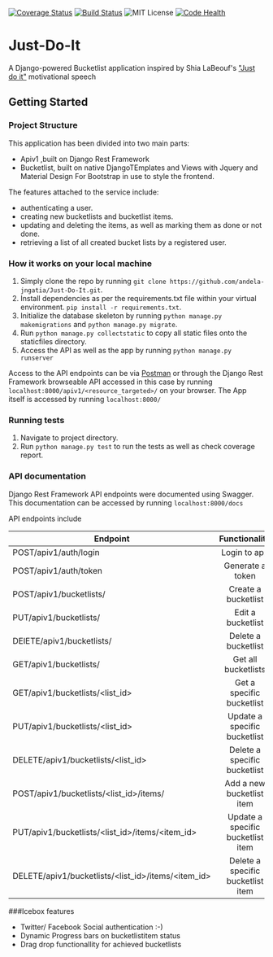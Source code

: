 [![Coverage Status](https://coveralls.io/repos/github/andela-jngatia/Just-Do-It/badge.svg?branch=develop)](https://coveralls.io/github/andela-jngatia/Just-Do-It?branch=develop)
[![Build Status](https://travis-ci.org/andela-jngatia/Just-Do-It.svg?branch=develop)](https://travis-ci.org/andela-jngatia/Just-Do-It)
![MIT License](https://img.shields.io/github/license/mashape/apistatus.svg)
[![Code Health](https://landscape.io/github/andela-jngatia/Just-Do-It/develop/landscape.svg?style=flat)](https://landscape.io/github/andela-jngatia/Just-Do-It/develop)

# Just-Do-It
A Django-powered Bucketlist application inspired by Shia LaBeouf's ["Just do it"](https://youtu.be/ZXsQAXx_ao0) motivational speech


## Getting Started
### Project Structure

This application has been divided into two main parts:
- Apiv1 ,built on Django Rest Framework
- Bucketlist, built on native DjangoTEmplates and Views with Jquery and Material Design For Bootstrap in use to style the frontend.


The features attached to the service include:
* authenticating a user.
* creating new bucketlists and bucketlist items.
* updating and deleting the items, as well as marking them as done or not done.
* retrieving a list of all created bucket lists by a registered user.

### How it works on your local machine
1. Simply clone the repo by running ```git clone https://github.com/andela-jngatia/Just-Do-It.git```.
2. Install dependencies as per the requirements.txt file within your virtual environment. ```pip install -r requirements.txt```.
3. Initialize the database skeleton by running ```python manage.py makemigrations``` and ```python manage.py migrate```.
4. Run ```python manage.py collectstatic``` to copy all static files onto the staticfiles directory.
5. Access the API as well as the app by running ```python manage.py runserver```

Access to the API endpoints can be via [Postman](https://www.getpostman.com/) or through the Django Rest Framework browseable API accessed in this case by running ```localhost:8000/apiv1/<resource_targeted>/``` on your browser.
The App itself is accessed by running ```localhost:8000/```

### Running tests
1. Navigate to project directory.
3. Run ```python manage.py test``` to run the tests as well as check coverage report.

### API documentation
Django Rest Framework API endpoints were documented using Swagger.
This documentation can be accessed by running ```localhost:8000/docs```

API endpoints include

| Endpoint                                               | Functionality                                  |
| -------------                                          |:-------------:                                 |
| POST/apiv1/auth/login                                  | Login to app                                   |
| POST/apiv1/auth/token                                  | Generate a token                               |
| POST/apiv1/bucketlists/                                | Create a bucketlist                            |
| PUT/apiv1/bucketlists/                                 | Edit a bucketlist                              |
| DElETE/apiv1/bucketlists/                              | Delete a bucketlist                            |
| GET/apiv1/bucketlists/                                 | Get all bucketlists                            |
| GET/apiv1/bucketlists/<list_id>                              | Get a specific bucketlist                      |
| PUT/apiv1/bucketlists/<list_id>                              | Update a specific bucketlist                   |
| DELETE/apiv1/bucketlists/<list_id>                           | Delete a specific bucketlist                   |
| POST/apiv1/bucketlists/<list_id>/items/                      | Add a new bucketlist item                      |
| PUT/apiv1/bucketlists/<list_id>/items/<item_id>              | Update a specific bucketlist  item             |
| DELETE/apiv1/bucketlists/<list_id>/items/<item_id>           | Delete a specific bucketlist  item             |


###Icebox features
- Twitter/ Facebook Social authentication :-)
- Dynamic Progress bars on bucketlistitem status
- Drag drop functionallity for achieved bucketlists
